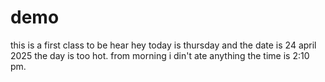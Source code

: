 # demo
this is a first class to be hear
hey today is thursday and the date is 24 april 2025 the day is too hot. from morning i din't ate anything the time is 2:10 pm.
